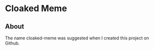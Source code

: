 Cloaked Meme
============

About
-----

The name cloaked-meme was suggested when I created this project on Github.
